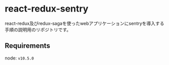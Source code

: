 # react-redux-sentry

react-redux及びredux-sagaを使ったwebアプリケーションにsentryを導入する手順の説明用のリポジトリです。

## Requirements

node: `v10.5.0`

